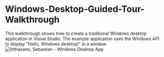 # Windows-Desktop-Guided-Tour-Walkthrough
This walkthrough shows how to create a traditional Windows desktop application in Visual Studio. The example application uses the Windows API to display "Hello, Windows desktop!" in a window.
![Inthasane, Sebastian - Windows Desktop App](https://user-images.githubusercontent.com/62121471/131434066-e440778d-7948-4bbd-96c9-e7a2a8eb1145.PNG)

